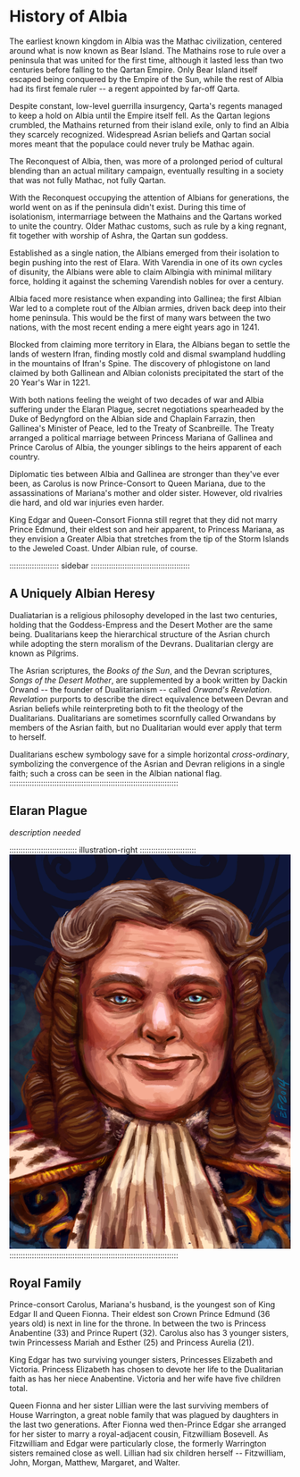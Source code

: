 # History of Albia

The earliest known kingdom in Albia was the Mathac civilization,
centered around what is now known as Bear Island. The Mathains rose to
rule over a peninsula that was united for the first time, although it
lasted less than two centuries before falling to the Qartan Empire. Only
Bear Island itself escaped being conquered by the Empire of the Sun,
while the rest of Albia had its first female ruler -- a regent appointed
by far-off Qarta.

Despite constant, low-level guerrilla insurgency, Qarta's regents
managed to keep a hold on Albia until the Empire itself fell. As the
Qartan legions crumbled, the Mathains returned from their island exile,
only to find an Albia they scarcely recognized. Widespread Asrian
beliefs and Qartan social mores meant that the populace could never
truly be Mathac again.

The Reconquest of Albia, then, was more of a prolonged period of
cultural blending than an actual military campaign, eventually resulting
in a society that was not fully Mathac, not fully Qartan.

With the Reconquest occupying the attention of Albians for generations,
the world went on as if the peninsula didn't exist. During this time of
isolationism, intermarriage between the Mathains and the Qartans worked
to unite the country. Older Mathac customs, such as rule by a king
regnant, fit together with worship of Ashra, the Qartan sun goddess.

Established as a single nation, the Albians emerged from their isolation
to begin pushing into the rest of Elara. With Varendia in one of its own
cycles of disunity, the Albians were able to claim Albingia with minimal
military force, holding it against the scheming Varendish nobles for
over a century.

Albia faced more resistance when expanding into Gallinea; the first
Albian War led to a complete rout of the Albian armies, driven back deep
into their home peninsula. This would be the first of many wars between
the two nations, with the most recent ending a mere eight years ago in
1241.

Blocked from claiming more territory in Elara, the Albians began to
settle the lands of western Ifran, finding mostly cold and dismal
swampland huddling in the mountains of Ifran's Spine. The discovery of
phlogistone on land claimed by both Gallinean and Albian colonists
precipitated the start of the 20 Year's War in 1221. 

With both nations feeling the weight of two decades of war and Albia
suffering under the Elaran Plague, secret negotiations spearheaded by
the Duke of Bedyngford on the Albian side and Chaplain Farrazin, then
Gallinea's Minister of Peace, led to the Treaty of Scanbreille. The
Treaty arranged a political marriage between Princess Mariana of
Gallinea and Prince Carolus of Albia, the younger siblings to the heirs
apparent of each country.

Diplomatic ties between Albia and Gallinea are stronger than they've
ever been, as Carolus is now Prince-Consort to Queen Mariana, due to the
assassinations of Mariana's mother and older sister. However, old
rivalries die hard, and old war injuries even harder.

King Edgar and Queen-Consort Fionna still regret that they did not marry
Prince Edmund, their eldest son and heir apparent, to Princess Mariana,
as they envision a Greater Albia that stretches from the tip of the
Storm Islands to the Jeweled Coast. Under Albian rule, of course.

:::::::::::::::::::::: sidebar ::::::::::::::::::::::::::::::::::::::::::::
## A Uniquely Albian Heresy

Dualiatarian is a religious philosophy developed in the last two
centuries, holding that the Goddess-Empress and the Desert Mother are
the same being. Dualitarians keep the hierarchical structure of the
Asrian church while adopting the stern moralism of the Devrans.
Dualitarian clergy are known as Pilgrims.

The Asrian scriptures, the *Books of the Sun*, and the Devran
scriptures, *Songs of the Desert Mother*, are supplemented by a book
written by Dackin Orwand -- the founder of Dualitarianism -- called
*Orwand's Revelation*. *Revelation* purports to describe the direct
equivalence between Devran and Asrian beliefs while reinterpreting both
to fit the theology of the Dualitarians. Dualitarians are sometimes
scornfully called Orwandans by members of the Asrian faith, but no
Dualitarian would ever apply that term to herself.

Dualitarians eschew symbology save for a simple horizontal
*cross-ordinary*, symbolizing the convergence of the Asrian and Devran
religions in a single faith; such a cross can be seen in the Albian
national flag.
:::::::::::::::::::::::::::::::::::::::::::::::::::::::::::::::::::::::::::

## Elaran Plague

*description needed* 

:::::::::::::::::::::::::::::: illustration-right :::::::::::::::::::::::::
![King Edgar II of Albia, by Eleanor Ferron](assets/Portraits/king-edgar.jpg "King Edgar II of Albia, by Eleanor Ferron")
:::::::::::::::::::::::::::::::::::::::::::::::::::::::::::::::::::::::::::

## Royal Family

Prince-consort Carolus, Mariana's husband, is the youngest son of King
Edgar II and Queen Fionna. Their eldest son Crown Prince Edmund (36
years old) is next in line for the throne. In between the two is
Princess Anabentine (33) and Prince Rupert (32). Carolus also has 3
younger sisters, twin Princessess Mariah and Esther (25) and Princess
Aurelia (21). 

King Edgar has two surviving younger sisters, Princesses Elizabeth and
Victoria. Princess Elizabeth has chosen to devote her life to the
Dualitarian faith as has her niece Anabentine. Victoria and her wife
have five children total.

Queen Fionna and her sister Lillian were the last surviving members of
House Warrington, a great noble family that was plagued by daughters in
the last two generations. After Fionna wed then-Prince Edgar she
arranged for her sister to marry a royal-adjacent cousin, Fitzwilliam
Bosevell. As Fitzwilliam and Edgar were particularly close, the formerly
Warrington sisters remained close as well. Lillian had six children
herself -- Fitzwilliam, John, Morgan, Matthew, Margaret, and Walter.


